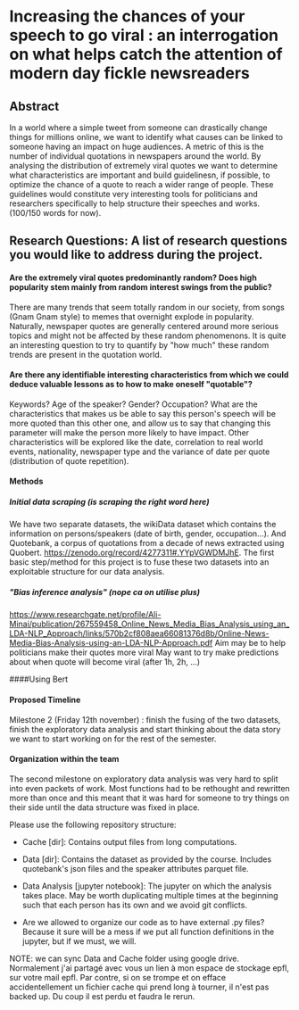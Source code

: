 
# Increasing the chances of your speech to go viral : an interrogation on what helps catch the attention of modern day fickle newsreaders 



## Abstract 
In a world where a simple tweet from someone can drastically change things for millions online, we want to identify what causes can be linked to someone having an impact on huge audiences. A metric of this is the number of individual quotations in newspapers around the world. By analysing the distribution of extremely viral quotes we want to determine what characteristics are important and build guidelinesn, if possible, to optimize the chance of a quote to reach a wider range of people. These guidelines would constitute very interesting tools for politicians and researchers specifically to help structure their speeches and works. (100/150 words for now).


## **Research Questions: A list of research questions you would like to address during the project.**

#### **Are the extremely viral quotes predominantly random? Does high popularity stem mainly from random interest swings from the public?**
There are many trends that seem totally random in our society, from songs (Gnam Gnam style) to memes that overnight explode in popularity. Naturally, newspaper quotes are generally centered around more serious topics and might not be affected by these random phenomenons. It is quite an interesting question to try to quantify by "how much" these random trends are present in the quotation world.

#### **Are there any identifiable interesting characteristics from which we could deduce valuable lessons as to how to make oneself "quotable"?**
Keywords? Age of the speaker? Gender? Occupation? What are the characteristics that makes us be able to say this person's speech will be more quoted than this other one, and allow us to say that changing this parameter will make the person more likely to have impact.
Other characteristics will be explored like the date, correlation to real world events, nationality, newspaper type and the variance of date per quote (distribution of quote repetition).

#### Methods

##### Initial data scraping (is scraping the right word here)
We have two separate datasets, the wikiData dataset which contains the information on persons/speakers (date of birth, gender, occupation...). And Quotebank, a corpus of quotations from a decade of news extracted using Quobert. https://zenodo.org/record/4277311#.YYpVGWDMJhE. The first basic step/method for this project is to fuse these two datasets into an exploitable structure for our data analysis. 

##### "Bias inference analysis" (nope ca on utilise plus)
https://www.researchgate.net/profile/Ali-Minai/publication/267559458_Online_News_Media_Bias_Analysis_using_an_LDA-NLP_Approach/links/570b2cf808aea66081376d8b/Online-News-Media-Bias-Analysis-using-an-LDA-NLP-Approach.pdf
Aim may be to help politicians make their quotes more viral
May want to try make predictions about when quote will become viral (after 1h, 2h, ...)

####Using Bert 
#### Proposed Timeline
Milestone 2 (Friday 12th november) : finish the fusing of the two datasets, finish the exploratory data analysis and start thinking about the data story we want to start working on for the rest of the semester. 

#### Organization within the team
The second milestone on exploratory data analysis was very hard to split into even packets of work. Most functions had to be rethought and rewritten more than once and this meant that it was hard for someone to try things on their side until the data structure was fixed in place. 



Please use the following repository structure:

- Cache [dir]: Contains output files from long computations.
- Data [dir]: Contains the dataset as provided by the course. Includes quotebank's json files and the speaker attributes parquet file.
- Data Analysis [jupyter notebook]: The jupyter on which the analysis takes place. May be worth duplicating multiple times at the beginning such that each person has its own and we avoid git conflicts.

- Are we allowed to organize our code as to have external .py files? Because it sure will be a mess if we put all function definitions in the jupyter, but if we must, we will.

NOTE: we can sync Data and Cache folder using google drive. Normalement j'ai partagé avec vous un lien à mon espace de stockage epfl, sur votre mail epfl.
Par contre, si on se trompe et on efface accidentellement un fichier cache qui prend long à tourner, il n'est pas backed up. Du coup il est perdu et faudra le rerun.
